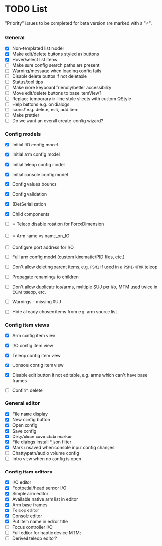 # TODO List

"Priority" issues to be completed for beta version are marked with a "⭐".

### General

- [x] Non-templated list model
- [x] Make edit/delete buttons styled as buttons
- [x] Hover/select list items
- [ ] Make sure config search paths are present
- [ ] Warning/message when loading config fails
- [ ] Disable delete button if not deletable
- [ ] Status/tool tips
- [ ] Make more keyboard friendly/better accessibility
- [ ] Move edit/delete buttons to base ItemView?
- [ ] Replace temporary in-line style sheets with custom QStyle
- [ ] Help buttons e.g. on dialogs
- [ ] Icons? e.g. delete, edit, add item
- [ ] Make prettier
- [ ] Do we want an overall create-config wizard?

### Config models

- [x] Initial I/O config model
- [x] Initial arm config model
- [x] Initial teleop config model
- [x] Initial console config model

- [x] Config values bounds
- [x] Config validation
- [x] (De)Serialization

- [x] Child components
- [ ] ⭐ Teleop disable rotation for ForceDimension
- [ ] ⭐ Arm name vs name_on_IO

- [ ] Configure port address for I/O
- [ ] Full arm config model (custom kinematic/PID files, etc.)

- [ ] Don't allow deleting parent items, e.g. `PSM1` if used in a `PSM1-MTMR` teleop
- [ ] Propagate renamings to children
- [ ] Don't allow duplicate ios/arms, multiple SUJ per i/o, MTM used twice in ECM teleop, etc.
- [ ] Warnings - missing SUJ
- [ ] Hide already chosen items from e.g. arm source list

### Config item views

- [x] Arm config item view
- [x] I/O config item view
- [x] Teleop config item view
- [x] Console config item view

- [x] Disable edit button if not editable, e.g. arms which can't have base frames

- [ ] Confirm delete

### General editor

- [x] File name display
- [x] New config button
- [x] Open config
- [x] Save config
- [x] Dirty/clean save state marker
- [x] File dialogs install *.json filter
- [x] Mark unsaved when console input config changes
- [ ] Chatty/path/audio volume config
- [ ] Intro view when no config is open

### Config item editors

- [x] I/O editor
- [x] Footpedal/head sensor I/O
- [x] Simple arm editor
- [x] Available native arm list in editor
- [x] Arm base frames
- [x] Teleop editor
- [x] Console editor
- [x] Put item name in editor title
- [ ] Focus controller I/O
- [ ] Full editor for haptic device MTMs
- [ ] Derived teleop editor?
